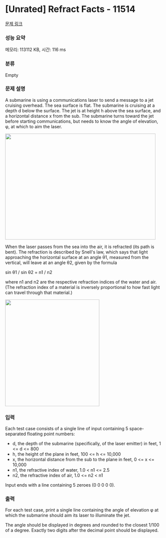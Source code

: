 # [Unrated] Refract Facts - 11514 

[문제 링크](https://www.acmicpc.net/problem/11514) 

### 성능 요약

메모리: 113112 KB, 시간: 116 ms

### 분류

Empty

### 문제 설명

<p>A submarine is using a communications laser to send a message to a jet cruising overhead. The sea surface is flat. The submarine is cruising at a depth d below the surface. The jet is at height h above the sea surface, and a horizontal distance x from the sub. The submarine turns toward the jet before starting communications, but needs to know the angle of elevation, φ, at which to aim the laser.</p>

<p><img alt="" src="https://onlinejudgeimages.s3-ap-northeast-1.amazonaws.com/problem/11514/1.png" style="height:340px; width:482px"></p>

<p>When the laser passes from the sea into the air, it is refracted (its path is bent). The refraction is described by Snell's law, which says that light approaching the horizontal surface at an angle θ1, measured from the vertical, will leave at an angle θ2, given by the formula</p>

<p>sin θ1 / sin θ2 = n1 / n2</p>

<p>where n1 and n2 are the respective refraction indices of the water and air. (The refraction index of a material is inversely proportional to how fast light can travel through that material.)</p>

<p><img alt="" src="https://onlinejudgeimages.s3-ap-northeast-1.amazonaws.com/problem/11514/2.png" style="height:342px; line-height:20.8px; width:302px"></p>

### 입력 

 <p>Each test case consists of a single line of input containing 5 space-separated floating point numbers:</p>

<ul>
	<li>d, the depth of the submarine (specifically, of the laser emitter) in feet, 1 <= d <= 800</li>
	<li>h, the height of the plane in feet, 100 <= h <= 10,000</li>
	<li>x, the horizontal distance from the sub to the plane in feet, 0 <= x <= 10,000</li>
	<li>n1, the refractive index of water, 1.0 < n1 <= 2.5</li>
	<li>n2, the refractive index of air, 1.0 <= n2 < n1</li>
</ul>

<p>Input ends with a line containing 5 zeroes (0 0 0 0 0).</p>

### 출력 

 <p>For each test case, print a single line containing the angle of elevation φ at which the submarine should aim its laser to illuminate the jet.</p>

<p>The angle should be displayed in degrees and rounded to the closest 1/100 of a degree. Exactly two digits after the decimal point should be displayed.</p>

